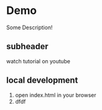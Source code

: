 # Demo

Some Description!

## subheader

watch tutorial on youtube

## local development

1. open index.html in your browser
2. dfdf
